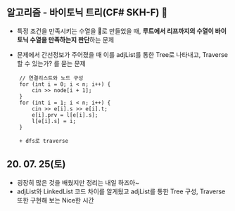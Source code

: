 ## 알고리즘 - 바이토닉 트리(CF# SKH-F) :evergreen_tree:

 - 특정 조건을 만족시키는 수열을 :evergreen_tree:로 만들었을 때, **루트에서 리프까지의 수열이 바이토닉 수열을 만족하는지 판단**하는 문제

 - 문제에서 간선정보가 주어졌을 때 이를 adjList를 통한 Tree로 나타내고, Traverse 할 수 있는가? 를 묻는 문제

```
    // 연결리스트와 노드 구성
    for (int i = 0; i < n; i++) {
		cin >> node[i + 1];
	}
	for (int i = 1; i < n; i++) {
		cin >> e[i].s >> e[i].t;
		e[i].prv = l[e[i].s];
		l[e[i].s] = i;
	}

    + dfs로 traverse
```

## 20. 07. 25(토)

 - 굉장히 많은 것을 배웠지만 정리는 내일 하즈아~
 - adjList와 LinkedList 코드 차이를 알게됬고 adjList를 통한 Tree 구성, Traverse 또한 구현해 보는 Nice한 시간